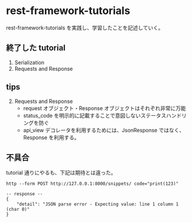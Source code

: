 # rest-framework-tutorials

rest-framework-tutorials を実践し、学習したことを記述していく。

## 終了した tutorial

1. Serialization
2. Requests and Response

## tips

2. Requests and Response
   - request オブジェクト・Response オブジェクトはそれぞれ非常に万能
   - status_code を明示的に記載することで意図しないステータスハンドリングを防ぐ
   - api_view デコレータを利用するためには、JsonResponse ではなく、Response を利用する。

## 不具合

tutorial 通りにやるも、下記は期待とは違った。

```terminal
http --form POST http://127.0.0.1:8000/snippets/ code="print(123)"

-- response --
{
    "detail": "JSON parse error - Expecting value: line 1 column 1 (char 0)"
}
```
